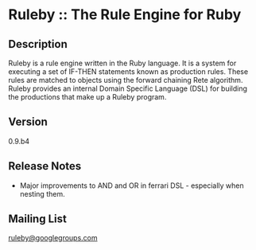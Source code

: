 Ruleby :: The Rule Engine for Ruby
==================================

Description
-----------
Ruleby is a rule engine written in the Ruby language. It is a system for executing a set 
of IF-THEN statements known as production rules. These rules are matched to objects using 
the forward chaining Rete algorithm. Ruleby provides an internal Domain Specific Language 
(DSL) for building the productions that make up a Ruleby program.

Version 
-------
0.9.b4

Release Notes
-------------

  + Major improvements to AND and OR in ferrari DSL - especially when nesting them.

Mailing List
------------
ruleby@googlegroups.com
